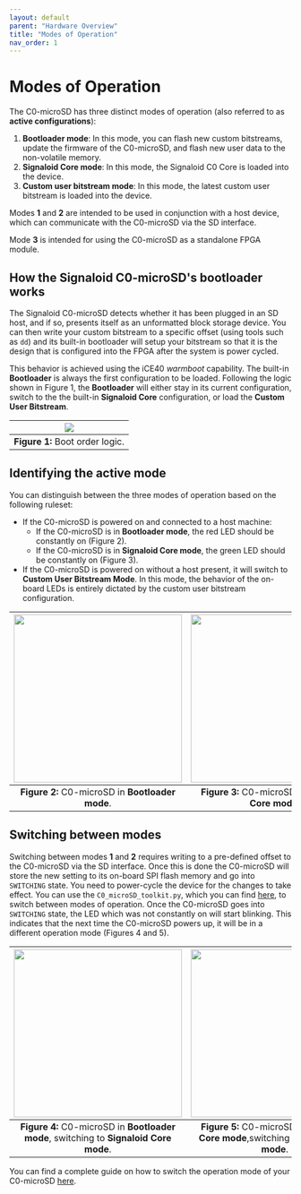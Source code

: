 ```yaml
---
layout: default
parent: "Hardware Overview"
title: "Modes of Operation"
nav_order: 1
---
```


# Modes of Operation
The C0-microSD has three distinct modes of operation (also referred to as **active configurations**):
1. **Bootloader mode**: In this mode, you can flash new custom bitstreams, update the firmware of the C0-microSD, and flash new user data to the non-volatile memory.
2. **Signaloid Core mode**: In this mode, the Signaloid C0 Core is loaded into the device.
3. **Custom user bitstream mode**: In this mode, the latest custom user bitstream is loaded into the device.

Modes **1** and **2** are intended to be used in conjunction with a host device, which can communicate with the C0-microSD via the SD interface.

Mode **3** is intended for using the C0-microSD as a standalone FPGA module.

## How the Signaloid C0-microSD's bootloader works
The Signaloid C0-microSD detects whether it has been plugged in an SD host, and if so, presents itself as an unformatted block storage device. You can then write your custom bitstream to a specific offset (using tools such as `dd`) and its built-in bootloader will setup your bitstream so that it is the design that is configured into the FPGA after the system is power cycled.

This behavior is achieved using the iCE40 _warmboot_ capability. The built-in **Bootloader** is always the first configuration to be loaded. Following the logic shown in Figure 1, the **Bootloader** will either stay in its current configuration, switch to the the built-in **Signaloid Core** configuration, or load the **Custom User Bitstream**.

| <img src="/assets/images/diagrams/bootloader-logic-diagram.png"> |
|:--:|
| **Figure 1:** Boot order logic. |

## Identifying the active mode
You can distinguish between the three modes of operation based on the following ruleset:
- If the C0-microSD is powered on and connected to a host machine:
  - If the C0-microSD is in **Bootloader mode**, the red LED should be constantly on (Figure 2).
  - If the C0-microSD is in **Signaloid Core mode**, the green LED should be constantly on (Figure 3).
- If the C0-microSD is powered on without a host present, it will switch to **Custom User Bitstream Mode**. In this mode, the behavior of the on-board LEDs is entirely dictated by the custom user bitstream configuration.

| <img style=" width: 300px" src="/assets/images/ortho-renders/small_size/C0-uSD-ortho-render-top-red-led.png"> | <img style=" width: 300px" src="/assets/images/ortho-renders/small_size/C0-uSD-ortho-render-top-green-led.png"> |
|:--:| :--:| 
| **Figure 2:** C0-microSD in **Bootloader mode**. | **Figure 3:** C0-microSD in **Signaloid Core mode**. |

## Switching between modes
Switching between modes **1** and **2** requires writing to a pre-defined offset to the C0-microSD via the SD interface. Once this is done the C0-microSD will store the new setting to its on-board SPI flash memory and go into `SWITCHING` state. You need to power-cycle the device for the changes to take effect. You can use the `C0_microSD_toolkit.py`, which you can find [here](https://github.com/signaloid/C0-microSD-utilities), to switch between modes of operation. Once the C0-microSD goes into `SWITCHING` state, the LED which was not constantly on will start blinking. This indicates that the next time the C0-microSD powers up, it will be in a different operation mode (Figures 4 and 5).

| <img style=" width: 300px" loop=infinite src="/assets/images/ortho-renders/small_size/animations/red-solid-green-blink-animation.gif"> | <img style=" width: 300px" loop=infinite src="/assets/images/ortho-renders/small_size/animations/green-solid-red-blink-animation.gif"> |
|:--:| :--:| 
| **Figure 4:** C0-microSD in **Bootloader mode**, switching to **Signaloid Core mode**. | **Figure 5:** C0-microSD in **Signaloid Core mode**,switching to **Bootloader mode**. |

You can find a complete guide on how to switch the operation mode of your C0-microSD [here](/guides/switch-c0-microsd-mode.html).
